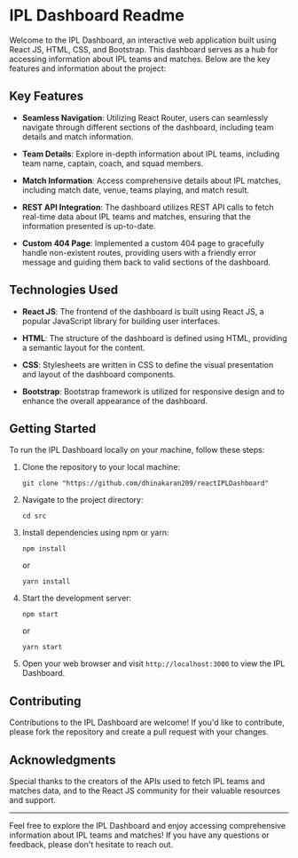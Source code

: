 # IPL Dashboard Readme

Welcome to the IPL Dashboard, an interactive web application built using React JS, HTML, CSS, and Bootstrap. This dashboard serves as a hub for accessing information about IPL teams and matches. Below are the key features and information about the project:

## Key Features

- **Seamless Navigation**: Utilizing React Router, users can seamlessly navigate through different sections of the dashboard, including team details and match information.

- **Team Details**: Explore in-depth information about IPL teams, including team name, captain, coach, and squad members.

- **Match Information**: Access comprehensive details about IPL matches, including match date, venue, teams playing, and match result.

- **REST API Integration**: The dashboard utilizes REST API calls to fetch real-time data about IPL teams and matches, ensuring that the information presented is up-to-date.

- **Custom 404 Page**: Implemented a custom 404 page to gracefully handle non-existent routes, providing users with a friendly error message and guiding them back to valid sections of the dashboard.

## Technologies Used

- **React JS**: The frontend of the dashboard is built using React JS, a popular JavaScript library for building user interfaces.

- **HTML**: The structure of the dashboard is defined using HTML, providing a semantic layout for the content.

- **CSS**: Stylesheets are written in CSS to define the visual presentation and layout of the dashboard components.

- **Bootstrap**: Bootstrap framework is utilized for responsive design and to enhance the overall appearance of the dashboard.

## Getting Started

To run the IPL Dashboard locally on your machine, follow these steps:

1. Clone the repository to your local machine:
   ```
   git clone "https://github.com/dhinakaran209/reactIPLDashboard"
   ```

2. Navigate to the project directory:
   ```
   cd src
   ```

3. Install dependencies using npm or yarn:
   ```
   npm install
   ```
   or
   ```
   yarn install
   ```

4. Start the development server:
   ```
   npm start
   ```
   or
   ```
   yarn start
   ```

5. Open your web browser and visit `http://localhost:3000` to view the IPL Dashboard.

## Contributing

Contributions to the IPL Dashboard are welcome! If you'd like to contribute, please fork the repository and create a pull request with your changes.


## Acknowledgments

Special thanks to the creators of the APIs used to fetch IPL teams and matches data, and to the React JS community for their valuable resources and support.

---

Feel free to explore the IPL Dashboard and enjoy accessing comprehensive information about IPL teams and matches! If you have any questions or feedback, please don't hesitate to reach out.
